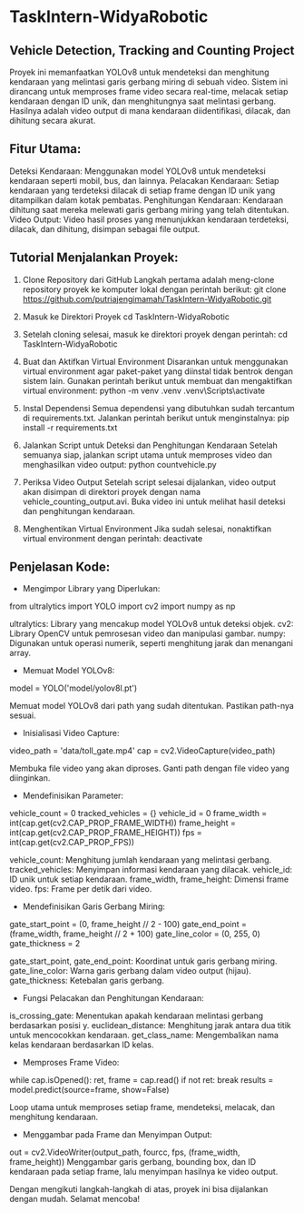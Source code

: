 # TaskIntern-WidyaRobotic
## Vehicle Detection, Tracking and Counting Project

Proyek ini memanfaatkan YOLOv8 untuk mendeteksi dan menghitung kendaraan yang melintasi garis gerbang miring di sebuah video. Sistem ini dirancang untuk memproses frame video secara real-time, melacak setiap kendaraan dengan ID unik, dan menghitungnya saat melintasi gerbang. Hasilnya adalah video output di mana kendaraan diidentifikasi, dilacak, dan dihitung secara akurat.


## Fitur Utama:
Deteksi Kendaraan: Menggunakan model YOLOv8 untuk mendeteksi kendaraan seperti mobil, bus, dan lainnya.
Pelacakan Kendaraan: Setiap kendaraan yang terdeteksi dilacak di setiap frame dengan ID unik yang ditampilkan dalam kotak pembatas.
Penghitungan Kendaraan: Kendaraan dihitung saat mereka melewati garis gerbang miring yang telah ditentukan.
Video Output: Video hasil proses yang menunjukkan kendaraan terdeteksi, dilacak, dan dihitung, disimpan sebagai file output.


## Tutorial Menjalankan Proyek:
1. Clone Repository dari GitHub
Langkah pertama adalah meng-clone repository proyek ke komputer lokal dengan perintah berikut:
git clone https://github.com/putriajengimamah/TaskIntern-WidyaRobotic.git

2. Masuk ke Direktori Proyek
cd TaskIntern-WidyaRobotic

3. Setelah cloning selesai, masuk ke direktori proyek dengan perintah:
cd TaskIntern-WidyaRobotic

4. Buat dan Aktifkan Virtual Environment
Disarankan untuk menggunakan virtual environment agar paket-paket yang diinstal tidak bentrok dengan sistem lain. Gunakan perintah berikut untuk membuat dan mengaktifkan virtual environment:
python -m venv .venv
.venv\Scripts\activate

5. Instal Dependensi
Semua dependensi yang dibutuhkan sudah tercantum di requirements.txt. Jalankan perintah berikut untuk menginstalnya:
pip install -r requirements.txt

6. Jalankan Script untuk Deteksi dan Penghitungan Kendaraan
Setelah semuanya siap, jalankan script utama untuk memproses video dan menghasilkan video output:
python countvehicle.py

7. Periksa Video Output
Setelah script selesai dijalankan, video output akan disimpan di direktori proyek dengan nama vehicle_counting_output.avi. Buka video ini untuk melihat hasil deteksi dan penghitungan kendaraan.

8. Menghentikan Virtual Environment
Jika sudah selesai, nonaktifkan virtual environment dengan perintah:
deactivate


## Penjelasan Kode:
- Mengimpor Library yang Diperlukan:

from ultralytics import YOLO
import cv2
import numpy as np

ultralytics: Library yang mencakup model YOLOv8 untuk deteksi objek.
cv2: Library OpenCV untuk pemrosesan video dan manipulasi gambar.
numpy: Digunakan untuk operasi numerik, seperti menghitung jarak dan menangani array.

- Memuat Model YOLOv8:

model = YOLO('model/yolov8l.pt')

Memuat model YOLOv8 dari path yang sudah ditentukan. Pastikan path-nya sesuai.

- Inisialisasi Video Capture:

video_path = 'data/toll_gate.mp4'
cap = cv2.VideoCapture(video_path)

Membuka file video yang akan diproses. Ganti path dengan file video yang diinginkan.

- Mendefinisikan Parameter:

vehicle_count = 0
tracked_vehicles = {}
vehicle_id = 0
frame_width = int(cap.get(cv2.CAP_PROP_FRAME_WIDTH))
frame_height = int(cap.get(cv2.CAP_PROP_FRAME_HEIGHT))
fps = int(cap.get(cv2.CAP_PROP_FPS))

vehicle_count: Menghitung jumlah kendaraan yang melintasi gerbang.
tracked_vehicles: Menyimpan informasi kendaraan yang dilacak.
vehicle_id: ID unik untuk setiap kendaraan.
frame_width, frame_height: Dimensi frame video.
fps: Frame per detik dari video.

- Mendefinisikan Garis Gerbang Miring:

gate_start_point = (0, frame_height // 2 - 100)
gate_end_point = (frame_width, frame_height // 2 + 100)
gate_line_color = (0, 255, 0)
gate_thickness = 2

gate_start_point, gate_end_point: Koordinat untuk garis gerbang miring.
gate_line_color: Warna garis gerbang dalam video output (hijau).
gate_thickness: Ketebalan garis gerbang.

- Fungsi Pelacakan dan Penghitungan Kendaraan:

is_crossing_gate: Menentukan apakah kendaraan melintasi gerbang berdasarkan posisi y.
euclidean_distance: Menghitung jarak antara dua titik untuk mencocokkan kendaraan.
get_class_name: Mengembalikan nama kelas kendaraan berdasarkan ID kelas.

- Memproses Frame Video:

while cap.isOpened():
    ret, frame = cap.read()
    if not ret:
        break
    results = model.predict(source=frame, show=False)

Loop utama untuk memproses setiap frame, mendeteksi, melacak, dan menghitung kendaraan.

- Menggambar pada Frame dan Menyimpan Output:

out = cv2.VideoWriter(output_path, fourcc, fps, (frame_width, frame_height))
Menggambar garis gerbang, bounding box, dan ID kendaraan pada setiap frame, lalu menyimpan hasilnya ke video output.

Dengan mengikuti langkah-langkah di atas, proyek ini bisa dijalankan dengan mudah. Selamat mencoba!
